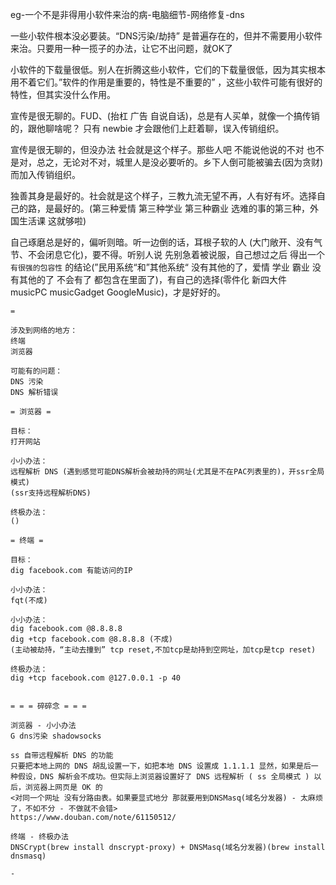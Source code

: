 
eg-一个不是非得用小软件来治的病-电脑细节-网络修复-dns

一些小软件根本没必要装。“DNS污染/劫持” 是普遍存在的，但并不需要用小软件来治。只要用一种一揽子的办法，让它不出问题，就OK了

小软件的下载量很低。别人在折腾这些小软件，它们的下载量很低，因为其实根本用不着它们。”软件的作用是重要的，特性是不重要的” ，这些小软件可能有很好的特性，但其实没什么作用。

宣传是很无聊的。FUD、(抬杠 广告 自说自话)，总是有人买单，就像一个搞传销的，跟他聊啥呢？ 只有 newbie 才会跟他们上赶着聊，误入传销组织。

宣传是很无聊的，但没办法 社会就是这个样子。那些人吧 不能说他说的不对 也不是对，总之，无论对不对，城里人是没必要听的。乡下人倒可能被骗去(因为贪财)而加入传销组织。

独善其身是最好的。社会就是这个样子，三教九流无望不再，人有好有坏。选择自己的路，是最好的。(第三种爱情 第三种学业 第三种霸业 选难的事的第三种，外国生活课 这就够啦)

自己琢磨总是好的，偏听则暗。听一边倒的话，耳根子软的人 (大门敞开、没有气节、不会闭息它化)，要不得。听别人说 先别急着被说服，自己想过之后 得出一个 `有很强的包容性` 的结论(”民用系统“和”其他系统“ 没有其他的了，爱情 学业 霸业 没有其他的了 不会有了 都包含在里面了)，有自己的选择(零件化 新四大件 musicPC musicGadget GoogleMusic)，才是好好的。


```
=

涉及到网络的地方：
终端
浏览器

可能有的问题：
DNS 污染
DNS 解析错误

= 浏览器 =

目标：
打开网站

小小办法：
远程解析 DNS (遇到感觉可能DNS解析会被劫持的网址(尤其是不在PAC列表里的)，开ssr全局模式)
(ssr支持远程解析DNS)

终极办法：
()

= 终端 =

目标：
dig facebook.com 有能访问的IP

小小办法：
fqt(不成)

小小办法：
dig facebook.com @8.8.8.8
dig +tcp facebook.com @8.8.8.8 (不成)
(主动被劫持，“主动去撞到” tcp reset,不加tcp是劫持到空网址，加tcp是tcp reset)

终极办法：
dig +tcp facebook.com @127.0.0.1 -p 40


= = = 碎碎念 = = =

浏览器 - 小小办法
G dns污染 shadowsocks

ss 自带远程解析 DNS 的功能
只要把本地上网的 DNS 胡乱设置一下，如把本地 DNS 设置成 1.1.1.1 显然，如果是后一种假设，DNS 解析会不成功。但实际上浏览器设置好了 DNS 远程解析 ( ss 全局模式 ) 以后，浏览器上网页是 OK 的
<对同一个网址 没有分路由表。如果要显式地分 那就要用到DNSMasq(域名分发器) - 太麻烦了，不如不分 - 不做就不会错>
https://www.douban.com/note/61150512/

终端 - 终极办法
DNSCrypt(brew install dnscrypt-proxy) + DNSMasq(域名分发器)(brew install dnsmasq)

-
```

